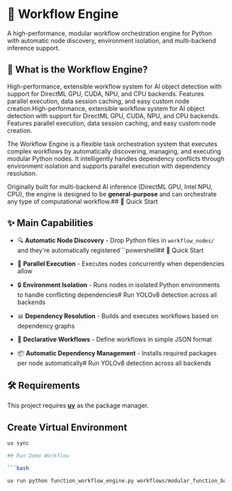 # 🚀 Workflow Engine

A high-performance, modular workflow orchestration engine for Python with automatic node discovery, environment isolation, and multi-backend inference support.


## 🎯 What is the Workflow Engine? 
High-performance, extensible workflow system for AI object detection with support for DirectML GPU, CUDA, NPU, and CPU backends. Features parallel execution, data session caching, and easy custom node creation.High-performance, extensible workflow system for AI object detection with support for DirectML GPU, CUDA, NPU, and CPU backends. Features parallel execution, data session caching, and easy custom node creation.

The Workflow Engine is a flexible task orchestration system that executes complex workflows by automatically discovering, managing, and executing modular Python nodes. It intelligently handles dependency conflicts through environment isolation and supports parallel execution with dependency resolution.

Originally built for multi-backend AI inference (DirectML GPU, Intel NPU, CPU), the engine is designed to be **general-purpose** and can orchestrate any type of computational workflow.## 🚀 Quick Start

## ✨ Main Capabilities

- 🔍 **Automatic Node Discovery** - Drop Python files in `workflow_nodes/` and they're automatically registered```powershell## 🚀 Quick Start

- 🔀 **Parallel Execution** - Executes nodes concurrently when dependencies allow

- 🔒 **Environment Isolation** - Runs nodes in isolated Python environments to handle conflicting dependencies# Run YOLOv8 detection across all backends

- 📊 **Dependency Resolution** - Builds and executes workflows based on dependency graphs

- 🎨 **Declarative Workflows** - Define workflows in simple JSON format

- 📦 **Automatic Dependency Management** - Installs required packages per node automatically# Run YOLOv8 detection across all backends

## 🛠️ Requirements 
This project requires **[uv](https://github.com/astral-sh/uv)** as the package manager.

## Create Virtual Environment
```bash
uv sync

## Run Demo Workflow

```bash

uv run python function_workflow_engine.py workflows/modular_function_based_demo.json

